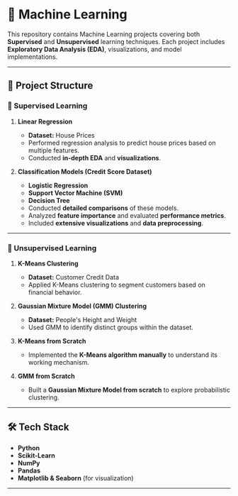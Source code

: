 # 📌 Machine Learning

This repository contains Machine Learning projects covering both **Supervised** and **Unsupervised** learning techniques. Each project includes **Exploratory Data Analysis (EDA)**, visualizations, and model implementations.

---

## 📂 Project Structure  

### 🔹 Supervised Learning  
1. **Linear Regression**  
   - **Dataset:** House Prices  
   - Performed regression analysis to predict house prices based on multiple features.  
   - Conducted **in-depth EDA** and **visualizations**.

2. **Classification Models (Credit Score Dataset)**  
   - **Logistic Regression**  
   - **Support Vector Machine (SVM)**  
   - **Decision Tree**  
   - Conducted **detailed comparisons** of these models.  
   - Analyzed **feature importance** and evaluated **performance metrics**.  
   - Included **extensive visualizations** and **data preprocessing**.

---

### 🔹 Unsupervised Learning  
1. **K-Means Clustering**  
   - **Dataset:** Customer Credit Data  
   - Applied K-Means clustering to segment customers based on financial behavior.  

2. **Gaussian Mixture Model (GMM) Clustering**  
   - **Dataset:** People's Height and Weight  
   - Used GMM to identify distinct groups within the dataset.  

3. **K-Means from Scratch**  
   - Implemented the **K-Means algorithm manually** to understand its working mechanism.  

4. **GMM from Scratch**  
   - Built a **Gaussian Mixture Model from scratch** to explore probabilistic clustering.

---

## 🛠️ Tech Stack  
- **Python**  
- **Scikit-Learn**  
- **NumPy**  
- **Pandas**  
- **Matplotlib & Seaborn** (for visualization)  

---

